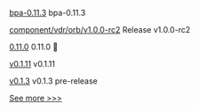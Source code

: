 
[bpa-0.11.3](https://github.com/hyperledger-labs/business-partner-agent-chart/releases/tag/bpa-0.11.3) bpa-0.11.3

[component/vdr/orb/v1.0.0-rc2](https://github.com/hyperledger/aries-framework-go-ext/releases/tag/component/vdr/orb/v1.0.0-rc2) Release v1.0.0-rc2

[0.11.0](https://github.com/hyperledger-labs/business-partner-agent/releases/tag/0.11.0) 0.11.0 🌈

[v0.1.11](https://github.com/hyperledger/firefly-common/releases/tag/v0.1.11) v0.1.11

[v0.1.3](https://github.com/hyperledger/fabric-protos/releases/tag/v0.1.3) v0.1.3 pre-release


[See more >>>](https://start-here.hyperledger.org/releases)
